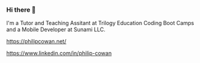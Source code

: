 ### Hi there 👋

I'm a Tutor and Teaching Assitant at Trilogy Education Coding Boot Camps and a Mobile Developer at Sunami LLC.


https://philipcowan.net/

https://www.linkedin.com/in/philip-cowan
